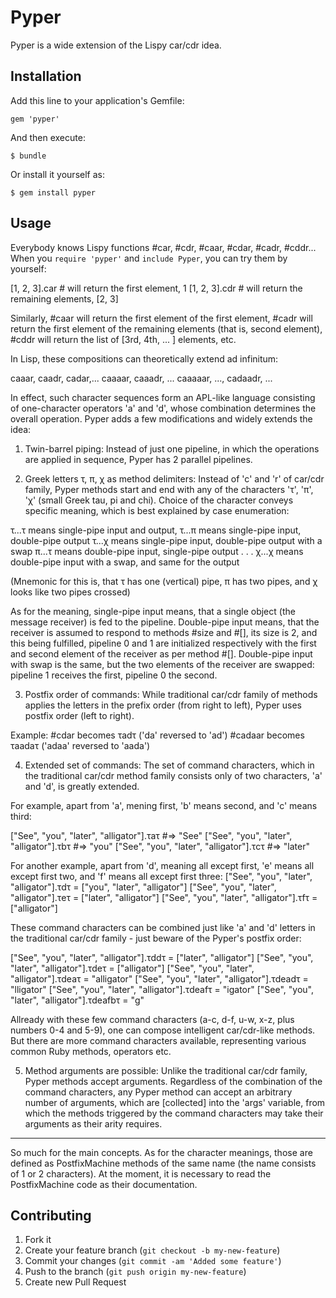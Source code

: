 # Pyper

Pyper is a wide extension of the Lispy car/cdr idea.

## Installation

Add this line to your application's Gemfile:

    gem 'pyper'

And then execute:

    $ bundle

Or install it yourself as:

    $ gem install pyper

## Usage

Everybody knows Lispy functions #car, #cdr, #caar, #cdar, #cadr, #cddr...
When you `require 'pyper'` and `include Pyper`, you can try them by yourself:

[1, 2, 3].car # will return the first element, 1
[1, 2, 3].cdr # will return the remaining elements, [2, 3]

Similarly, #caar will return the first element of the first element, #cadr
will return the first element of the remaining elements (that is, second
element), #cddr will return the list of [3rd, 4th, ... ] elements, etc.

In Lisp, these compositions can theoretically extend ad infinitum:

caaar, caadr, cadar,...
caaaar, caaadr, ...
caaaaar, ..., cadaadr, ...

In effect, such character sequences form an APL-like language consisting of
one-character operators 'a' and 'd', whose combination determines the overall
operation. Pyper adds a few modifications and widely extends the idea:

1. Twin-barrel piping: Instead of just one pipeline, in which the
operations are applied in sequence, Pyper has 2 parallel pipelines.

2. Greek letters τ, π, χ as method delimiters: Instead of 'c' and 'r' of
car/cdr family, Pyper methods start and end with any of the characters
'τ', 'π', 'χ' (small Greek tau, pi and chi). Choice of the character
conveys specific meaning, which is best explained by case enumeration:

τ...τ means single-pipe input and output,
τ...π means single-pipe input, double-pipe output
τ...χ means single-pipe input, double-pipe output with a swap
π...τ means double-pipe input, single-pipe output
. . .
χ...χ means double-pipe input with a swap, and same for the output

(Mnemonic for this is, that τ has one (vertical) pipe, π has two pipes,
and χ looks like two pipes crossed)

As for the meaning, single-pipe input means, that a single object (the
message receiver) is fed to the pipeline. Double-pipe input means, that
the receiver is assumed to respond to methods #size and #[], its size is
2, and this being fulfilled, pipeline 0 and 1 are initialized
respectively with the first and second element of the receiver as per
method #[]. Double-pipe input with swap is the same, but the two
elements of the receiver are swapped: pipeline 1 receives the first,
pipeline 0 the second.

3. Postfix order of commands: While traditional car/cdr family of
methods applies the letters in the prefix order (from right to left),
Pyper uses postfix order (left to right).

Example: #cdar becomes τadτ ('da' reversed to 'ad')
         #cadaar becomes τaadaτ ('adaa' reversed to 'aada')

4. Extended set of commands: The set of command characters, which in the
traditional car/cdr method family consists only of two characters, 'a'
and 'd', is greatly extended.

For example, apart from 'a', mening first, 'b' means second, and 'c'
means third:

["See", "you", "later", "alligator"].τaτ    #=>    "See"
["See", "you", "later", "alligator"].τbτ    #=>    "you"
["See", "you", "later", "alligator"].τcτ    #=>    "later"

For another example, apart from 'd', meaning all except first, 'e' means
all except first two, and 'f' means all except first three:
["See", "you", "later", "alligator"].τdτ = ["you", "later", "alligator"]
["See", "you", "later", "alligator"].τeτ = ["later", "alligator"]
["See", "you", "later", "alligator"].τfτ = ["alligator"]

These command characters can be combined just like 'a' and 'd' letters
in the traditional car/cdr family - just beware of the Pyper's postfix
order:

["See", "you", "later", "alligator"].τddτ = ["later", "alligator"]
["See", "you", "later", "alligator"].τdeτ = ["alligator"]
["See", "you", "later", "alligator"].τdeaτ = "alligator"
["See", "you", "later", "alligator"].τdeadτ = "lligator"
["See", "you", "later", "alligator"].τdeafτ = "igator"
["See", "you", "later", "alligator"].τdeafbτ = "g"

Allready with these few command characters (a-c, d-f, u-w, x-z, plus
numbers 0-4 and 5-9), one can compose intelligent car/cdr-like methods.
But there are more command characters available, representing various
common Ruby methods, operators etc.

5. Method arguments are possible: Unlike the traditional car/cdr family,
Pyper methods accept arguments. Regardless of the combination of the
command characters, any Pyper method can accept an arbitrary number of
arguments, which are [collected] into the 'args' variable, from which
the methods triggered by the command characters may take their arguments
as their arity requires.

******************************************************************

So much for the main concepts. As for the character meanings, those are
defined as PostfixMachine methods of the same name (the name consists of
1 or 2 characters). At the moment, it is necessary to read the
PostfixMachine code as their documentation.


## Contributing

1. Fork it
2. Create your feature branch (`git checkout -b my-new-feature`)
3. Commit your changes (`git commit -am 'Added some feature'`)
4. Push to the branch (`git push origin my-new-feature`)
5. Create new Pull Request
